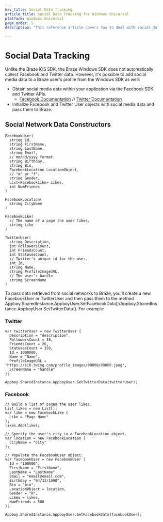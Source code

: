 ```yaml
---
nav_title: Social Data Tracking
article_title: Social Data Tracking for Windows Universal
platform: Windows Universal
page_order: 5
description: "This reference article covers how to deal with social data tracking on the Windows Universal platform."

---
```


# Social Data Tracking

Unlike the Braze iOS SDK, the Braze Windows SDK does not automatically collect Facebook and Twitter data. However, it's possible to add social media data to a Braze user's profile from the Windows SDK as well:

- Obtain social media data within your application via the Facebook SDK and Twitter APIs.
    - [Facebook Documentation][1] // [Twitter Documentation][2]
- Initialize Facebook and Twitter User objects with social media data and pass them to Braze.

## Social Network Data Constructors

```
FacebookUser(
  string Id,
  string FirstName,
  string LastName,
  string Email,
  // mm/dd/yyyy format.
  string Birthday,
  string Bio,
  FacebookLocation LocationObject,
  // "m" or "f".
  string Gender,
  List<FacebookLike> Likes,
  int NumFriends
)

FacebookLocation(
  string CityName
)

FacebookLike(
  // The name of a page the user likes.
  string Like
)

TwitterUser(
  string Description,
  int FollowersCount,
  int FriendsCount,
  int StatusesCount,
  // Twitter's unique id for the user.
  int Id,
  string Name,
  string ProfileImageURL,
  // The user's handle.
  string ScreenName
)
```

To pass data retrieved from social networks to Braze, you'll create a new FacebookUser or TwitterUser and then pass them to the method Appboy.SharedInstance.AppboyUser.SetFacebookData()/Appboy.SharedInstance.AppboyUser.SetTwitterData(). For example:

### Twitter

```
var twitterUser = new TwitterUser {
  Description = "description",
  FollowersCount = 10,
  FriendsCount = 20,
  StatusesCount = 150,
  Id = 1000000,
  Name = "Name",
  ProfileImageURL = "https://si0.twimg.com/profile_images/00000/00000.jpeg",
  ScreenName = "handle"
};

Appboy.SharedInstance.AppboyUser.SetTwitterData(twitterUser);
```

### Facebook

```
// Build a list of pages the user likes.
List likes = new List();
var like = new FacebookLike {
  Like = "Page Name"
};
likes.Add(like);

// Specify the user's city in a FacebookLocation object.
var location = new FacebookLocation {
  CityName = "City"
};

// Populate the FacebookUser object.
var facebookUser = new FacebookUser {
  Id = "100000",
  FirstName = "FirstName",
  LastName = "LastName",
  Email = "email@email.com",
  Birthday = "04/13/1990",
  Bio = "bio",
  LocationObject = location,
  Gender = "m",
  Likes = likes,
  NumFriends = 500
};

Appboy.SharedInstance.AppboyUser.SetFacebookData(facebookUser);
```

[1]: https://developers.facebook.com/docs/facebook-login/manually-build-a-login-flow/ "facebook"
[2]: https://developer.twitter.com/en/docs "twitter"
